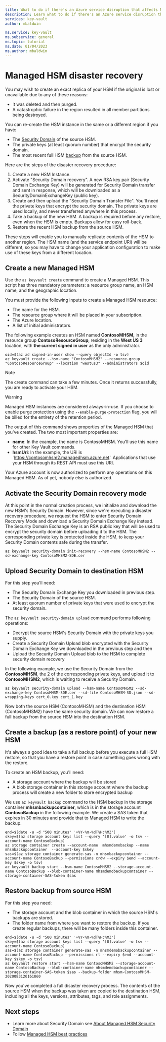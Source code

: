 ```yaml
---
title: What to do if there's an Azure service disruption that affects Managed HSM - Azure Key Vault | Microsoft Docs
description: Learn what to do if there's an Azure service disruption that affects Managed HSM.
services: key-vault
author: mbaldwin

ms.service: key-vault
ms.subservice: general
ms.topic: tutorial
ms.date: 01/04/2023
ms.author: mbaldwin
---
```


# Managed HSM disaster recovery

You may wish to create an exact replica of your HSM if the original is lost or unavailable due to any of these reasons:

- It was deleted and then purged.
- A catastrophic failure in the region resulted in all member partitions being destroyed.

You can re-create the HSM instance in the same or a different region if you have:
- The [Security Domain](security-domain.md) of the source HSM.
- The private keys (at least quorum number) that encrypt the security domain.
- The most recent full HSM [backup](backup-restore.md) from the source HSM.

Here are the steps of the disaster recovery procedure:

1. Create a new HSM Instance.
2. Activate "Security Domain recovery". A new RSA key pair (Security Domain Exchange Key) will be generated for Security Domain transfer and sent in response, which will be downloaded as a SecurityDomainExchangeKey (public key).
3. Create and then upload the "Security Domain Transfer File". You'll need the private keys that encrypt the security domain. The private keys are used locally, and never transferred anywhere in this process.
4. Take a backup of the new HSM. A backup is required before any restore, even when the HSM is empty. Backups allow for easy roll-back.
5. Restore the recent HSM backup from the source HSM.

These steps will enable you to manually replicate contents of the HSM to another region. The HSM name (and the service endpoint URI) will be different, so you may have to change your application configuration to make use of these keys from a different location.

## Create a new Managed HSM

Use the `az keyvault create` command to create a Managed HSM. This script has three mandatory parameters: a resource group name, an HSM name, and the geographic location.

You must provide the following inputs to create a Managed HSM resource:

- The name for the HSM.
- The resource group where it will be placed in your subscription.
- The Azure location.
- A list of initial administrators.

The following example creates an HSM named **ContosoMHSM**, in the resource group  **ContosoResourceGroup**, residing in the **West US 3** location, with **the current signed in user** as the only administrator.

```azurecli-interactive
oid=$(az ad signed-in-user show --query objectId -o tsv)
az keyvault create --hsm-name "ContosoMHSM2" --resource-group "ContosoResourceGroup" --location "westus3" --administrators $oid
```

> [!NOTE]
> The create command can take a few minutes. Once it returns successfully, you are ready to activate your HSM.


> [!WARNING]
> Managed HSM instances are considered always-in-use. If you choose to enable purge protection using the `--enable-purge-protection` flag, you will be billed for the entirety of the retention period.

The output of this command shows properties of the Managed HSM that you've created. The two most important properties are:

* **name**: In the example, the name is ContosoMHSM. You'll use this name for other Key Vault commands.
* **hsmUri**: In the example, the URI is 'https://contosomhsm2.managedhsm.azure.net.' Applications that use your HSM through its REST API must use this URI.

Your Azure account is now authorized to perform any operations on this Managed HSM. As of yet, nobody else is authorized.

## Activate the Security Domain recovery mode

At this point in the normal creation process, we initialize and download the new HSM's Security Domain. However, since we're executing a disaster recovery procedure, we request the HSM to enter Security Domain Recovery Mode and download a Security Domain Exchange Key instead. The Security Domain Exchange Key is an RSA public key that will be used to encrypt the security domain before uploading it to the HSM. The corresponding private key is protected inside the HSM, to keep your Security Domain contents safe during the transfer.

```azurecli-interactive
az keyvault security-domain init-recovery --hsm-name ContosoMHSM2 --sd-exchange-key ContosoMHSM2-SDE.cer
```

## Upload Security Domain to destination HSM

For this step you'll need:
- The Security Domain Exchange Key you downloaded in previous step.
- The Security Domain of the source HSM.
- At least quorum number of private keys that were used to encrypt the security domain.

The `az keyvault security-domain upload` command performs following operations:

- Decrypt the source HSM's Security Domain with the private keys you supply. 
- Create a Security Domain Upload blob encrypted with the Security Domain Exchange Key we downloaded in the previous step and then
- Upload the Security Domain Upload blob to the HSM to complete security domain recovery

In the following example, we use the Security Domain from the **ContosoMHSM**, the 2 of the corresponding private keys, and upload it to **ContosoMHSM2**, which is waiting to receive a Security Domain. 

```azurecli-interactive
az keyvault security-domain upload --hsm-name ContosoMHSM2 --sd-exchange-key ContosoMHSM-SDE.cer --sd-file ContosoMHSM-SD.json --sd-wrapping-keys cert_0.key cert_1.key
```

Now both the source HSM (ContosoMHSM) and the destination HSM (ContosoMHSM2) have the same security domain. We can now restore a full backup from the source HSM into the destination HSM.

## Create a backup (as a restore point) of your new HSM

It's always a good idea to take a full backup before you execute a full HSM restore, so that you have a restore point in case something goes wrong with the restore.

To create an HSM backup, you'll need:
- A storage account where the backup will be stored
- A blob storage container in this storage account where the backup process will create a new folder to store encrypted backup

We use `az keyvault backup` command to the HSM backup in the storage container **mhsmbackupcontainer**, which is in the storage account **ContosoBackup** in the following example. We create a SAS token that expires in 30 minutes and provide that to Managed HSM to write the backup.

```azurecli-interactive
end=$(date -u -d "500 minutes" '+%Y-%m-%dT%H:%MZ')
skey=$(az storage account keys list --query '[0].value' -o tsv --account-name ContosoBackup)
az storage container create --account-name  mhsmdemobackup --name mhsmbackupcontainer  --account-key $skey
sas=$(az storage container generate-sas -n mhsmbackupcontainer --account-name ContosoBackup --permissions crdw --expiry $end --account-key $skey -o tsv)
az keyvault backup start --hsm-name ContosoMHSM2 --storage-account-name ContosoBackup --blob-container-name mhsmdemobackupcontainer --storage-container-SAS-token $sas

```

## Restore backup from source HSM

For this step you need:

- The storage account and the blob container in which the source HSM's backups are stored.
- The folder name from where you want to restore the backup. If you create regular backups, there will be many folders inside this container.


```azurecli-interactive
end=$(date -u -d "500 minutes" '+%Y-%m-%dT%H:%MZ')
skey=$(az storage account keys list --query '[0].value' -o tsv --account-name ContosoBackup)
sas=$(az storage container generate-sas -n mhsmdemobackupcontainer --account-name ContosoBackup --permissions rl --expiry $end --account-key $skey -o tsv)
az keyvault restore start --hsm-name ContosoMHSM2 --storage-account-name ContosoBackup --blob-container-name mhsmdemobackupcontainer --storage-container-SAS-token $sas --backup-folder mhsm-ContosoMHSM-2020083120161860
```

Now you've completed a full disaster recovery process. The contents of the source HSM when the backup was taken are copied to the destination HSM, including all the keys, versions, attributes, tags, and role assignments.

## Next steps

- Learn more about Security Domain see [About Managed HSM Security Domain](security-domain.md)
- Follow [Managed HSM best practices](best-practices.md)
